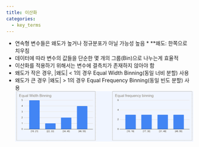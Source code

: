 ```yaml
---
title: 이산화
categories:
  - key_terms
---
```


- 연속형 변수들은 왜도가 높거나 정규분포가 아닐 가능성 높음 * **왜도: 한쪽으로 치우침
- 데이터에 따라 변수의 값들을 단순한 몇 개의 그룹(Bin)으로 나누는게 효율적 
- 이산화를 적용하기 위해서는 변수에 결측치가 존재하지 않아야 함
- 왜도가 작은 경우, |왜도| < 1의 경우 Equal Width Binning(동일 너비 분할) 사용
- 왜도가 큰 경우 |왜도| > 1의 경우 Equal Frequency Binning(동일 빈도 분할) 사용
    ![image](https://github.com/code7ssage/code7ssage.github.io/blob/master/assets/attached%20file/Pasted%20image%2020240103125008.png?raw=true)
